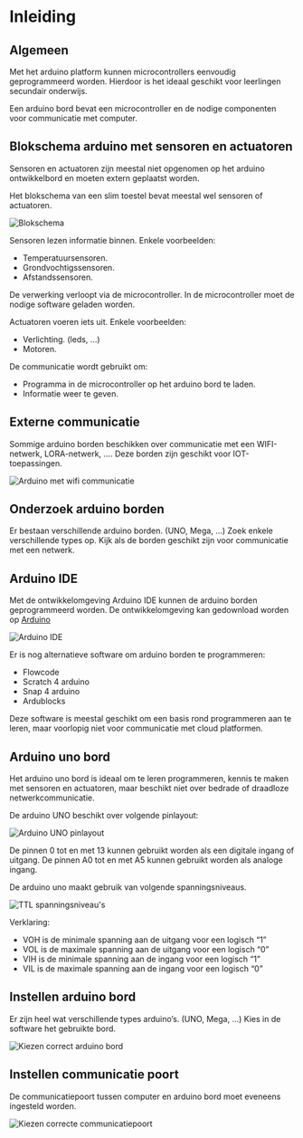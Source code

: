 # Inleiding
## Algemeen

Met het arduino platform kunnen microcontrollers eenvoudig geprogrammeerd worden. Hierdoor is het ideaal geschikt voor leerlingen secundair onderwijs.

Een arduino bord bevat een microcontroller en de nodige componenten voor communicatie met computer.

## Blokschema arduino met sensoren en actuatoren

 Sensoren en actuatoren zijn meestal niet opgenomen op het arduino ontwikkelbord en moeten extern geplaatst worden.

Het blokschema van een slim toestel bevat meestal wel sensoren of actuatoren.

![Blokschema](./assets/afbeeldingen/Blokschema.png)


Sensoren lezen informatie binnen. Enkele voorbeelden:

* Temperatuursensoren.
* Grondvochtigssensoren.
* Afstandssensoren.

De verwerking verloopt via de microcontroller. In de microcontroller moet de nodige software geladen worden.

Actuatoren voeren iets uit. Enkele voorbeelden:

* Verlichting. (leds, ...)
* Motoren.

De communicatie wordt gebruikt om:

* Programma in de microcontroller op het arduino bord te laden.
* Informatie weer te geven.

## Externe communicatie

Sommige arduino borden beschikken over communicatie met een WIFI-netwerk, LORA-netwerk, …. Deze borden zijn geschikt voor IOT-toepassingen.

![Arduino met wifi communicatie](./assets/afbeeldingen/arduinoIOTInleiding.png)

## Onderzoek arduino borden

Er bestaan verschillende arduino borden. (UNO, Mega, ...) Zoek enkele verschillende types op. Kijk als de borden geschikt zijn voor communicatie met een netwerk.

## Arduino IDE

Met de ontwikkelomgeving Arduino IDE kunnen de arduino borden geprogrammeerd worden. De ontwikkelomgeving kan gedownload worden op [Arduino](https://www.arduino.cc/)

![Arduino IDE](./assets/afbeeldingen/arduinoIDE.png)

Er is nog alternatieve software om arduino borden te programmeren:
* Flowcode
* Scratch 4 arduino
* Snap 4 arduino
* Ardublocks

Deze software is meestal geschikt om een basis rond programmeren aan te leren, maar voorlopig niet voor communicatie met cloud platformen.

## Arduino uno bord

Het arduino uno bord is ideaal om te leren programmeren, kennis te maken met sensoren en actuatoren, maar beschikt niet over bedrade of draadloze netwerkcommunicatie. 

De arduino UNO beschikt over volgende pinlayout:

![Arduino UNO pinlayout](./assets/afbeeldingen/arduinoUnoPinlayout.png)

De pinnen 0 tot en met 13 kunnen gebruikt worden als een digitale ingang of uitgang.
De pinnen A0 tot en met A5 kunnen gebruikt worden als analoge ingang.

De arduino uno maakt gebruik van volgende spanningsniveaus. 

![TTL spanningsniveau's](./assets/afbeeldingen/spanningsniveaus.png)

Verklaring:
* VOH is de minimale spanning aan de uitgang voor een logisch “1”
* VOL is de maximale spanning aan de uitgang voor een logisch “0”
* VIH is de minimale spanning aan de ingang voor een logisch “1”
* VIL is de maximale spanning aan de ingang voor een logisch “0”

## Instellen arduino bord

Er zijn heel wat verschillende types arduino’s. (UNO, Mega, ...) Kies in de software het gebruikte bord.

![Kiezen correct arduino bord](./assets/afbeeldingen/arduinoBord.png)

## Instellen communicatie poort

De communicatiepoort tussen computer en arduino bord moet eveneens ingesteld worden.

![Kiezen correcte communicatiepoort](./assets/afbeeldingen/arduinoCommunicatie.png)
